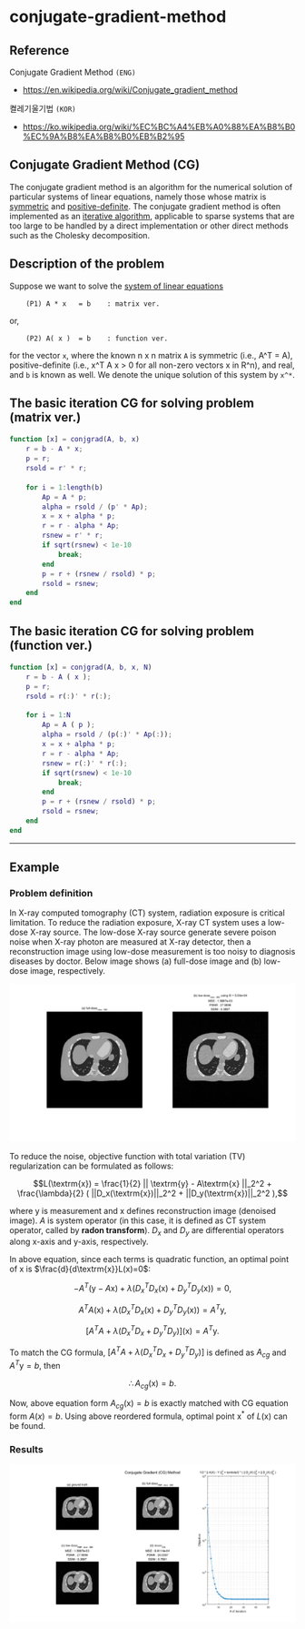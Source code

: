 # conjugate-gradient-method

## Reference 
Conjugate Gradient Method `(ENG)`
- https://en.wikipedia.org/wiki/Conjugate_gradient_method

켤레기울기법 `(KOR)`
- https://ko.wikipedia.org/wiki/%EC%BC%A4%EB%A0%88%EA%B8%B0%EC%9A%B8%EA%B8%B0%EB%B2%95

## Conjugate Gradient Method (CG)
The conjugate gradient method is an algorithm for the numerical solution of particular systems of linear equations, namely those whose matrix is [symmetric](https://en.wikipedia.org/wiki/Symmetric_matrix) and [positive-definite](https://en.wikipedia.org/wiki/Positive-definite_matrix). The conjugate gradient method is often implemented as an [iterative algorithm](https://en.wikipedia.org/wiki/Iterative_method), applicable to sparse systems that are too large to be handled by a direct implementation or other direct methods such as the Cholesky decomposition. 

## Description of the problem
Suppose we want to solve the [system of linear equations](https://en.wikipedia.org/wiki/System_of_linear_equations)

        (P1) A * x   = b    : matrix ver.
        
or,

        (P2) A( x )  = b    : function ver. 
        
for the vector `x`, where the known n x n matrix `A` is symmetric (i.e., A^T = A), positive-definite (i.e., x^T A x > 0 for all non-zero vectors x in R^n), and real, and `b` is known as well. We denote the unique solution of this system by `x^*`.

## The basic iteration CG for solving problem (matrix ver.)
```matlab
function [x] = conjgrad(A, b, x)
    r = b - A * x;
    p = r;
    rsold = r' * r;

    for i = 1:length(b)
        Ap = A * p;
        alpha = rsold / (p' * Ap);
        x = x + alpha * p;
        r = r - alpha * Ap;
        rsnew = r' * r;
        if sqrt(rsnew) < 1e-10
            break;
        end
        p = r + (rsnew / rsold) * p;
        rsold = rsnew;
    end
end
```

## The basic iteration CG for solving problem (function ver.)

```matlab
function [x] = conjgrad(A, b, x, N)
    r = b - A ( x );
    p = r;
    rsold = r(:)' * r(:);

    for i = 1:N
        Ap = A ( p );
        alpha = rsold / (p(:)' * Ap(:));
        x = x + alpha * p;
        r = r - alpha * Ap;
        rsnew = r(:)' * r(:);
        if sqrt(rsnew) < 1e-10
            break;
        end
        p = r + (rsnew / rsold) * p;
        rsold = rsnew;
    end
end
```


---

## Example 
### Problem definition
In X-ray computed tomography (CT) system, radiation exposure is critical limitation. To reduce the radiation exposure, X-ray CT system uses a low-dose X-ray source. The low-dose X-ray source generate severe poison noise when X-ray photon are measured at X-ray detector, then a reconstruction image using low-dose measurement is too noisy to diagnosis diseases by doctor. Below image shows (a) full-dose image and (b) low-dose image, respectively.

![alt text](./img/low_dose_image.png "low dose image")

To reduce the noise, objective function with total variation (TV) regularization can be formulated as follows:

$$L(\textrm{x}) = \frac{1}{2} || \textrm{y} - A\textrm{x} ||_2^2 + \frac{\lambda}{2} ( ||D_x(\textrm{x})||_2^2 + ||D_y(\textrm{x})||_2^2 ),$$

where $\textrm{y}$ is measurement and $\textrm{x}$ defines reconstruction image (denoised image). $A$ is system operator (in this case, it is defined as CT system operator, called by **radon transform**). $D_x$ and $D_y$ are differential operators along x-axis and y-axis, respectively.

In above equation, since each terms is quadratic function, an optimal point of $\textrm{x}$ is $\frac{d}{d\textrm{x}}L(x)=0$:

$$-A^T (\textrm{y} - A\textrm{x})+ \lambda( D_x^T D_x(\textrm{x}) + D_y^T D_y(\textrm{x})) = 0,$$

$$A^TA(\textrm{x}) + \lambda( D_x^T D_x(\textrm{x}) + D_y^T D_y(\textrm{x})) = A^T\textrm{y},$$

$$[A^TA + \lambda( D_x^T D_x + D_y^T D_y)](\textrm{x}) = A^T\textrm{y}.$$

To match the CG formula, $[A^TA + \lambda( D_x^T D_x + D_y^T D_y)]$ is defined as $A_{cg}$ and $A^T\textrm{y} = b$, then

$$\therefore A_{cg}(\textrm{x}) = b.$$

Now, above equation form $A_{cg}(\textrm{x}) = b$ is exactly matched with CG equation form $A(x)=b$. Using above reordered formula, optimal point $\textrm{x}^*$ of $L(\textrm{x})$ can be found.

### Results
![alt text](./img/reconstructed_image.png "Reconstructed by CG method")
